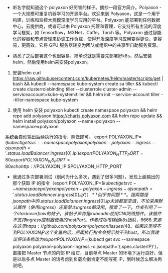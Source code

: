* 听名字就知道这个 polyaxon 好厉害的样子。摘抄一段官方简介。Polyaxon - 一个大规模可重复机器学习的开源平台。欢迎来到 Polyaxon，这是一个用于构建，训练和监控大规模深度学习应用的平台。Polyaxon 能部署到任何数据中心，云提供商，或者可以由 Polyaxon 托管和管理，它支持所有主流的深度学习框架，如 Tensorflow，MXNet，Caffe，Torch 等。Polyaxon 通过智能化的容器和节点管理来协调工作负载，使得开发深度学习应用变得更快，更容易，更高效。它将 GPU 服务器转变为团队或组织中的共享型自助服务资源。

* 熟悉了之后部署这个也很容易，简单说就是需要先部署好k8s，然后安装helm，然后使用helm来安装polyaxon。

1. 安装helm
curl https://raw.githubusercontent.com/kubernetes/helm/master/scripts/get | bash && kubectl --namespace kube-system create sa tiller && kubectl create clusterrolebinding tiller --clusterrole cluster-admin --serviceaccount=kube-system:tiller && helm init --service-account tiller --tiller-namespace kube-system

2. 使用 helm 安装 polyaxon 
kubectl create namespace polyaxon && helm repo add polyaxon https://charts.polyaxon.com && helm repo update && helm install polyaxon/polyaxon --name=polyaxon --namespace=polyaxon

系统会自动输出后续执行的指令，照做即可。
export POLYAXON_IP=$(kubectl get svc --namespace polyaxon polyaxon-polyaxon-ingress -o jsonpath='{.status.loadBalancer.ingress[0].ip}')
export POLYAXON_HTTP_PORT=80
export POLYAXON_WS_PORT=80
echo http://$POLYAXON_IP:$POLYAXON_HTTP_PORT

* 我通过多次部署测试（别问为什么多次，遇到了很多问题），发现上面输出的那个获取 IP 的指令（export POLYAXON_IP=$(kubectl get svc --namespace polyaxon polyaxon-polyaxon-ingress -o jsonpath='{.status.loadBalancer.ingress[0].ip}')）**似乎有问题**。搜索路径 jsonpath 中的 .status.loadBalancer.ingress[0].ip 永远都是空值，不论采用默认属性（使用 ingress）还是禁止 ingress 都没用。搜索了一下，作者引用了一个 stackoverflow 的帖子，该帖子声称是 kubeadm 使用 CNI 网络插件，该插件不支持 ingress 控制器使用的 hostPort。作者成功甩锅给 k8s 团队，6666. 来源在这里 https://github.com/polyaxon/polyaxon/issues/48。如果这里得不到 POLYAXON_IP 这个变量的话，后面执行指令会提示找不到 host，所以我建议将该条修改为 export POLYAXON_IP=$(kubectl get svc --namespace polyaxon polyaxon-polyaxon-ingress -o jsonpath='{.spec.clusterIP}')，直接把 Master 节点的内部 IP 给它，目前单点 Master 的环境下运行良好，但是以后多点 Master 的话考虑到负载均衡肯定不能写死 IP，到时候怎么解决再说吧。